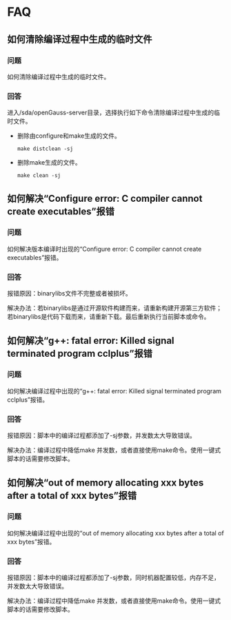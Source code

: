 # FAQ

## 如何清除编译过程中生成的临时文件

### 问题<a name="section8138144317480"></a>

如何清除编译过程中生成的临时文件。

### 回答<a name="section09254965110"></a>

进入/sda/openGauss-server目录，选择执行如下命令清除编译过程中生成的临时文件。

- 删除由configure和make生成的文件。

  ```
  make distclean -sj
  ```

- 删除make生成的文件。

  ```
  make clean -sj
  ```

## 如何解决“Configure error: C compiler cannot create executables”报错

### 问题<a name="section8138144317480"></a>

如何解决版本编译时出现的“Configure error: C compiler cannot create executables”报错。

### 回答<a name="section09254965110"></a>

报错原因：binarylibs文件不完整或者被损坏。

解决办法：若binarylibs是通过开源软件构建而来，请重新构建开源第三方软件；若binarylibs是代码下载而来，请重新下载。最后重新执行当前脚本或命令。

## 如何解决“g++: fatal error:  Killed signal terminated program cclplus”报错

### 问题<a name="section14676321181511"></a>

如何解决编译过程中出现的“g++: fatal error:  Killed signal terminated program cclplus”报错。

### 回答<a name="section1112815318159"></a>

报错原因：脚本中的编译过程都添加了-sj参数，并发数太大导致错误。

解决办法：编译过程中降低make 并发数，或者直接使用make命令。使用一键式脚本的话需要修改脚本。

## 如何解决“out of memory allocating xxx bytes after a total of xxx bytes”报错

### 问题<a name="section1450054211918"></a>

如何解决编译过程中出现的“out of memory allocating xxx bytes after a total of xxx bytes”报错。

### 回答<a name="section19671565204"></a>

报错原因：脚本中的编译过程都添加了-sj参数，同时机器配置较低，内存不足，并发数太大导致错误。

解决办法：编译过程中降低make 并发数，或者直接使用make命令。使用一键式脚本的话需要修改脚本。

